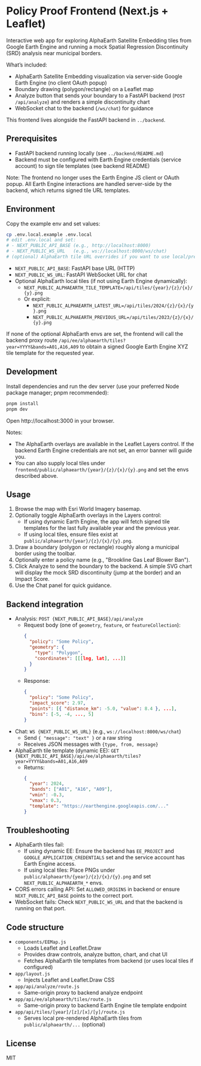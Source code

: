 # Policy Proof Frontend (Next.js + Leaflet)

Interactive web app for exploring AlphaEarth Satellite Embedding tiles from Google Earth Engine and running a mock Spatial Regression Discontinuity (SRD) analysis near municipal borders.

What’s included:
- AlphaEarth Satellite Embedding visualization via server-side Google Earth Engine (no client OAuth popup)
- Boundary drawing (polygon/rectangle) on a Leaflet map
- Analyze button that sends your boundary to a FastAPI backend (`POST /api/analyze`) and renders a simple discontinuity chart
- WebSocket chat to the backend (`/ws/chat`) for guidance

This frontend lives alongside the FastAPI backend in `../backend`.

## Prerequisites

- FastAPI backend running locally (see `../backend/README.md`)
- Backend must be configured with Earth Engine credentials (service account) to sign tile templates (see backend README)

Note: The frontend no longer uses the Earth Engine JS client or OAuth popup. All Earth Engine interactions are handled server-side by the backend, which returns signed tile URL templates.

## Environment

Copy the example env and set values:

```bash
cp .env.local.example .env.local
# edit .env.local and set:
# - NEXT_PUBLIC_API_BASE (e.g., http://localhost:8000)
# - NEXT_PUBLIC_WS_URL   (e.g., ws://localhost:8000/ws/chat)
# (optional) AlphaEarth tile URL overrides if you want to use local/pre-rendered tiles
```

- `NEXT_PUBLIC_API_BASE`: FastAPI base URL (HTTP)
- `NEXT_PUBLIC_WS_URL`: FastAPI WebSocket URL for chat
- Optional AlphaEarth local tiles (if not using Earth Engine dynamically):
  - `NEXT_PUBLIC_ALPHAEARTH_TILE_TEMPLATE=/api/tiles/{year}/{z}/{x}/{y}.png`
  - Or explicit:
    - `NEXT_PUBLIC_ALPHAEARTH_LATEST_URL=/api/tiles/2024/{z}/{x}/{y}.png`
    - `NEXT_PUBLIC_ALPHAEARTH_PREVIOUS_URL=/api/tiles/2023/{z}/{x}/{y}.png`

If none of the optional AlphaEarth envs are set, the frontend will call the backend proxy route `/api/ee/alphaearth/tiles?year=YYYY&bands=A01,A16,A09` to obtain a signed Google Earth Engine XYZ tile template for the requested year.

## Development

Install dependencies and run the dev server (use your preferred Node package manager; pnpm recommended):

```bash
pnpm install
pnpm dev
```

Open http://localhost:3000 in your browser.

Notes:
- The AlphaEarth overlays are available in the Leaflet Layers control. If the backend Earth Engine credentials are not set, an error banner will guide you.
- You can also supply local tiles under `frontend/public/alphaearth/{year}/{z}/{x}/{y}.png` and set the envs described above.

## Usage

1) Browse the map with Esri World Imagery basemap.
2) Optionally toggle AlphaEarth overlays in the Layers control:
   - If using dynamic Earth Engine, the app will fetch signed tile templates for the last fully available year and the previous year.
   - If using local tiles, ensure files exist at `public/alphaearth/{year}/{z}/{x}/{y}.png`.
3) Draw a boundary (polygon or rectangle) roughly along a municipal border using the toolbar.
4) Optionally enter a policy name (e.g., "Brookline Gas Leaf Blower Ban").
5) Click Analyze to send the boundary to the backend. A simple SVG chart will display the mock SRD discontinuity (jump at the border) and an Impact Score.
6) Use the Chat panel for quick guidance.

## Backend integration

- Analysis: `POST {NEXT_PUBLIC_API_BASE}/api/analyze`
  - Request body (one of `geometry`, `feature`, or `featureCollection`):
    ```json
    {
      "policy": "Some Policy",
      "geometry": {
        "type": "Polygon",
        "coordinates": [[[lng, lat], ...]]
      }
    }
    ```
  - Response:
    ```json
    {
      "policy": "Some Policy",
      "impact_score": 2.97,
      "points": [{ "distance_km": -5.0, "value": 8.4 }, ...],
      "bins": [-5, -4, ..., 5]
    }
    ```
- Chat: `WS {NEXT_PUBLIC_WS_URL}` (e.g., `ws://localhost:8000/ws/chat`)
  - Send `{ "message": "text" }` or a raw string
  - Receives JSON messages with `{type, from, message}`
- AlphaEarth tile template (dynamic EE): `GET {NEXT_PUBLIC_API_BASE}/api/ee/alphaearth/tiles?year=YYYY&bands=A01,A16,A09`
  - Returns:
    ```json
    {
      "year": 2024,
      "bands": ["A01", "A16", "A09"],
      "vmin": -0.3,
      "vmax": 0.3,
      "template": "https://earthengine.googleapis.com/..."
    }
    ```

## Troubleshooting

- AlphaEarth tiles fail:
  - If using dynamic EE: Ensure the backend has `EE_PROJECT` and `GOOGLE_APPLICATION_CREDENTIALS` set and the service account has Earth Engine access.
  - If using local tiles: Place PNGs under `public/alphaearth/{year}/{z}/{x}/{y}.png` and set `NEXT_PUBLIC_ALPHAEARTH_*` envs.
- CORS errors calling API: Set `ALLOWED_ORIGINS` in backend or ensure `NEXT_PUBLIC_API_BASE` points to the correct port.
- WebSocket fails: Check `NEXT_PUBLIC_WS_URL` and that the backend is running on that port.

## Code structure

- `components/EEMap.js`
  - Loads Leaflet and Leaflet.Draw
  - Provides draw controls, analyze button, chart, and chat UI
  - Fetches AlphaEarth tile templates from backend (or uses local tiles if configured)
- `app/layout.js`
  - Injects Leaflet and Leaflet.Draw CSS
- `app/api/analyze/route.js`
  - Same-origin proxy to backend analyze endpoint
- `app/api/ee/alphaearth/tiles/route.js`
  - Same-origin proxy to backend Earth Engine tile template endpoint
- `app/api/tiles/[year]/[z]/[x]/[y]/route.js`
  - Serves local pre-rendered AlphaEarth tiles from `public/alphaearth/...` (optional)

## License

MIT
